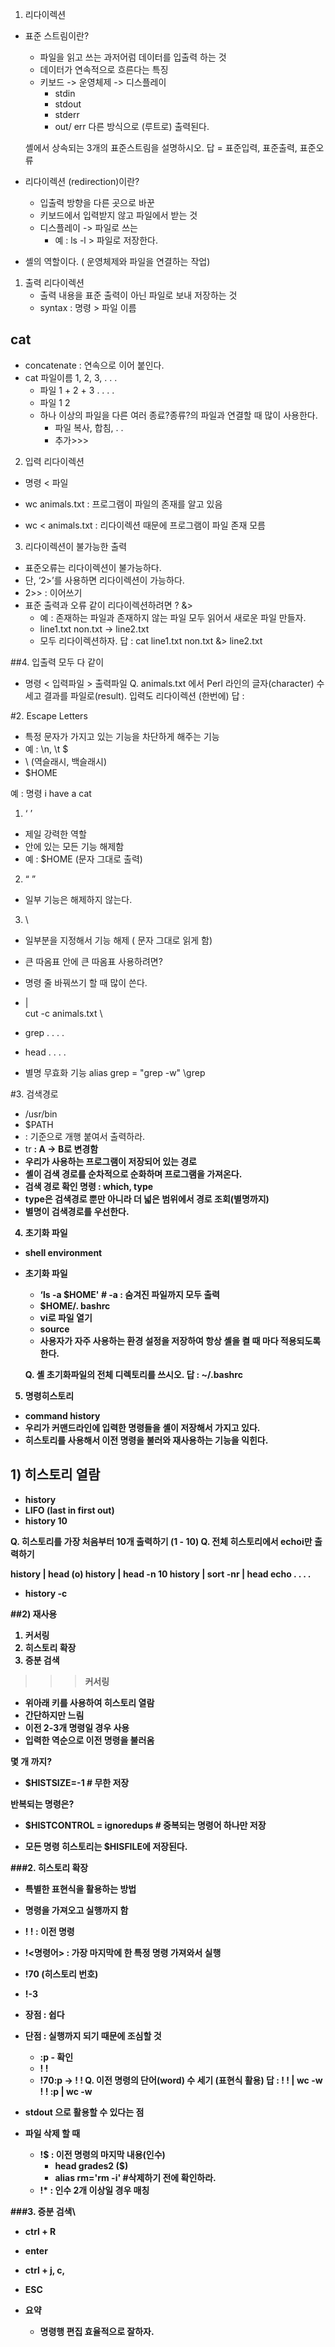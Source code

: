 1. 리다이렉션
- 표준 스트림이란?
    - 파일을 읽고 쓰는 과저어럼 데이터를 입출력 하는 것
    - 데이터가 연속적으로 흐른다는 특징
    - 키보드 -> 운영체제 -> 디스플레이
        - stdin
        - stdout
        - stderr
        - out/ err 다른 방식으로 (루트로) 출력된다. 

  셸에서 상속되는 3개의 표준스트림을 설명하시오.
  답 = 표준입력, 표준출력, 표준오류 


- 리다이렉션 (redirection)이란?
    - 입출력 방향을 다른 곳으로 바꾼
    - 키보드에서 입력받지 않고 파일에서 받는 것
    - 디스플레이 -> 파일로 쓰는
        - 예 : ls -l > 파일로 저장한다. 

- 셸의 역할이다. ( 운영체제와 파일을 연결하는 작업)

1. 출력 리다이렉션
    - 출력 내용을 표준 출력이 아닌 파일로 보내 저장하는 것
    - syntax : 명령 > 파일 이름

## cat
- concatenate : 연속으로 이어 붙인다.
- cat 파일이름 1, 2, 3, . . .
    -  파일 1 + 2 + 3 . . . .
    - 파일 1 2
    - 하나 이상의 파일을 다른 여러 종료?종류?의 파일과 연결할 때 많이 사용한다. 
        -  파일 복사, 합침, . .
        - 추가>>>



2. 입력 리다이렉션 
- 명령 < 파일

- wc animals.txt : 프로그램이 파일의 존재를 알고 있음
- wc < animals.txt : 리다이렉션 때문에 프로그램이 파일 존재 모름

3. 리다이렉션이 불가능한 출력 
- 표준오류는 리다이렉션이 불가능하다. 
- 단, ‘2>’를 사용하면 리다이렉션이 가능하다.
- 2>> : 이어쓰기
- 표준 출력과 오류 같이 리다이렉션하려면 ? &>
    - 예 : 존재하는 파일과 존재하지 않는 파일 모두 읽어서 새로운 파일 만들자.
    - line1.txt non.txt -> line2.txt
    - 모두 리다이렉션하자. 
답 : cat line1.txt non.txt &> line2.txt 

##4. 입출력 모두 다 같이
- 명령 < 입력파일 > 출력파일
Q.  animals.txt 에서 Perl 라인의 글자(character) 수 세고 결과를 파일로(result). 입력도 리다이렉션 (한번에)
답 : 


#2. Escape Letters
- 특정 문자가 가지고 있는 기능을 차단하게 해주는 기능
- 예 : \\n, \\t $
- \ (역슬래시, 백슬래시)
- \$HOME

예 : 명령 i have a cat

1. ‘ ’
- 제일 강력한 역할
- 안에 있는 모든 기능 해제함
- 예 : $HOME (문자 그대로 출력)

2. “ ” 
- 일부 기능은 해제하지 않는다. 

3. \
- 일부분을 지정해서 기능 해제 ( 문자 그대로 읽게 함)

- 큰 따옴표 안에 큰 따옴표 사용하려면?
- 명령 줄 바꿔쓰기 할 때 많이 쓴다.
-  | \
cut -c animals.txt  \
- grep . . . .
- head . . . .

- 별명 무효화 기능 
alias grep = "grep -w"
\grep


#3. 검색경로
- /usr/bin
- $PATH
- : 기준으로 개행 붙여서 출력하라. 
- tr <A> <B> : A -> B로 변경함
- 우리가 사용하는 프로그램이 저장되어 있는 경로
- 셸이 검색 경로를 순차적으로 순화하며 프로그램을 가져온다. 
- 검색 경로 확인 명령 : which, type
- type은 검색경로 뿐만 아니라 더 넓은 범위에서 경로 조회(별명까지)
- 별명이 검색경로를 우선한다.

4. 초기화 파일
- shell environment
- 초기화 파일
    - ‘ls -a $HOME' # -a : 숨겨진 파일까지 모두 출력
    - $HOME/. bashrc
    - vi로 파일 열기
    - source
    - 사용자가 자주 사용하는 환경 설정을 저장하여 항상 셸을 켤 때 마다 적용되도록 한다.

  Q. 셸 초기화파일의 전체 디렉토리를 쓰시오.
  답 : ~/.bashrc
5. 명령히스토리
- command history
- 우리가 커맨드라인에 입력한 명령들을 셸이 저장해서 가지고 있다.
- 히스토리를 사용해서 이전 명령을 불러와 재사용하는 기능을 익힌다. 

## 1) 히스토리 열람
- history
- LIFO (last in first out)
- history 10

Q. 히스토리를 가장 처음부터 10개 출력하기 (1 - 10)
Q. 전체 히스토리에서 echoi만 출력하기

history | head  (o)
history | head -n 10
history | sort -nr | head
echo . . . .

- history -c

##2) 재사용
1. 커서링
2. 히스토리 확장
3. 증분 검색

>>>커서링 
- 위아래 키를 사용하여 히스토리 열람
- 간단하지만 느림
- 이전 2-3개 명령일 경우 사용
- 입력한 역순으로 이전 명령을 불러옴

몇 개 까지?
- $HISTSIZE=-1 # 무한 저장

반복되는 명령은?
- $HISTCONTROL = ignoredups # 중복되는 명령어 하나만 저장

- 모든 명령 히스토리는 $HISFILE에 저장된다. 



###2. 히스토리 확장
- 특별한 표현식을 활용하는 방법
- 명령을 가져오고 실행까지 함
- ! ! : 이전 명령
- !<명령어> : 가장 마지막에 한 특정 명령 가져와서 실행 
- !70 (히스토리 번호)
- !-3

- 장점 : 쉽다
- 단점 : 실행까지 되기 때문에 조심할 것
    - :p - 확인
    - ! !
    - !70:p -> ! !
Q. 이전 명령의 단어(word) 수 세기 (표현식 활용)
답 : ! ! | wc -w
! ! :p | wc -w

- stdout 으로 활용할 수 있다는 점
- 파일 삭제 할 때 
    - !$ : 이전 명령의 마지막 내용(인수)
        - head grades2 ($) 
        - alias rm='rm -i' #삭제하기 전에 확인하라.
    - !* : 인수 2개 이상일 경우 매칭 



###3. 증분 검색\
- ctrl + R
- enter
- ctrl + j, c, 
- ESC


-  요약
    -  명령행 편집 효율적으로 잘하자.